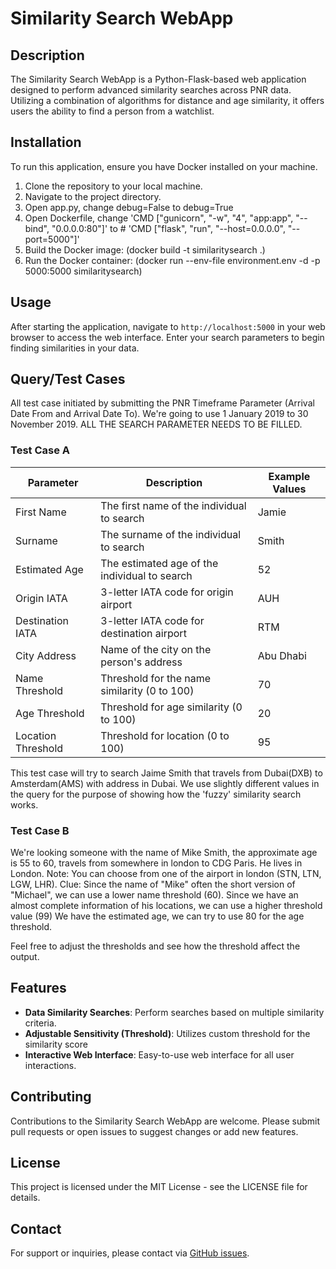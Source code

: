 # Similarity Search WebApp

## Description
The Similarity Search WebApp is a Python-Flask-based web application designed to perform advanced similarity searches across PNR data. Utilizing a combination of algorithms for distance and age similarity, it offers users the ability to find a person from a watchlist.

## Installation
To run this application, ensure you have Docker installed on your machine.

1. Clone the repository to your local machine.
2. Navigate to the project directory.
3. Open app.py, change debug=False to debug=True
4. Open Dockerfile, change 'CMD ["gunicorn", "-w", "4", "app:app", "--bind", "0.0.0.0:80"]' to # 'CMD ["flask", "run", "--host=0.0.0.0", "--port=5000"]'
5. Build the Docker image: (docker build -t similaritysearch .)
6. Run the Docker container: (docker run --env-file environment.env -d -p 5000:5000 similaritysearch)


## Usage
After starting the application, navigate to `http://localhost:5000` in your web browser to access the web interface. Enter your search parameters to begin finding similarities in your data.

## Query/Test Cases
All test case initiated by submitting the PNR Timeframe Parameter (Arrival Date From and Arrival Date To). We're going to use 1 January 2019 to 30 November 2019. 
ALL THE SEARCH PARAMETER NEEDS TO BE FILLED.


### Test Case A

| Parameter          | Description                                   | Example Values |
|--------------------|-----------------------------------------------|----------------|
| First Name         | The first name of the individual to search    | Jamie          |
| Surname            | The surname of the individual to search       | Smith          |
| Estimated Age      | The estimated age of the individual to search | 52             |
| Origin IATA        | 3-letter IATA code for origin airport         | AUH            |
| Destination IATA   | 3-letter IATA code for destination airport    | RTM            |
| City Address       | Name of the city on the person's address      | Abu Dhabi      |
| Name Threshold     | Threshold for the name similarity (0 to 100)  | 70             |
| Age Threshold      | Threshold for age similarity (0 to 100)       | 20             |
| Location Threshold | Threshold for location (0 to 100)             | 95             |

This test case will try to search Jaime Smith that travels from Dubai(DXB) to Amsterdam(AMS) with address in Dubai. We use slightly different values in the query for the purpose of showing how the 'fuzzy' similarity search works.


### Test Case B
We're looking someone with the name of Mike Smith, the approximate age is 55 to 60, travels from somewhere in london to CDG Paris. He lives in London.
Note: You can choose from one of the airport in london (STN, LTN, LGW, LHR).
Clue: Since the name of "Mike" often the short version of "Michael", we can use a lower name threshold (60). 
Since we have an almost complete information of his locations, we can use a higher threshold value (99)
We have the estimated age, we can try to use 80 for the age threshold.

Feel free to adjust the thresholds and see how the threshold affect the output. 



## Features
- **Data Similarity Searches**: Perform searches based on multiple similarity criteria.
- **Adjustable Sensitivity (Threshold)**: Utilizes custom threshold for the similarity score
- **Interactive Web Interface**: Easy-to-use web interface for all user interactions.

## Contributing
Contributions to the Similarity Search WebApp are welcome. Please submit pull requests or open issues to suggest changes or add new features.

## License
This project is licensed under the MIT License - see the LICENSE file for details.

## Contact
For support or inquiries, please contact via [GitHub issues](https://github.com/fafadlian).


